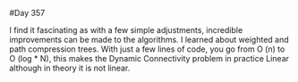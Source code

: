 #Day 357

I find it fascinating as with a few simple adjustments, incredible improvements can be made to the algorithms. I learned about weighted and path compression trees. With just a few lines of code, you go from O (n) to O (log * N), this makes the Dynamic Connectivity problem in practice Linear although in theory it is not linear.